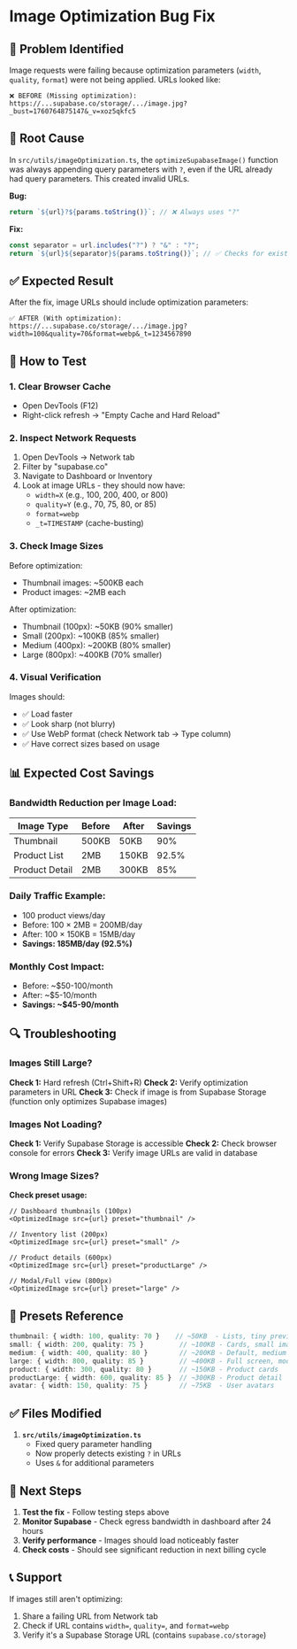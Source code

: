 # Image Optimization Bug Fix

## 🐛 Problem Identified

Image requests were failing because optimization parameters (`width`, `quality`, `format`) were not being applied. URLs looked like:

```
❌ BEFORE (Missing optimization):
https://...supabase.co/storage/.../image.jpg?_bust=1760764875147&_v=xoz5qkfc5
```

## 🔧 Root Cause

In `src/utils/imageOptimization.ts`, the `optimizeSupabaseImage()` function was always appending query parameters with `?`, even if the URL already had query parameters. This created invalid URLs.

**Bug:**
```typescript
return `${url}?${params.toString()}`; // ❌ Always uses "?"
```

**Fix:**
```typescript
const separator = url.includes("?") ? "&" : "?";
return `${url}${separator}${params.toString()}`; // ✅ Checks for existing params
```

## ✅ Expected Result

After the fix, image URLs should include optimization parameters:

```
✅ AFTER (With optimization):
https://...supabase.co/storage/.../image.jpg?width=100&quality=70&format=webp&_t=1234567890
```

## 🧪 How to Test

### 1. Clear Browser Cache
- Open DevTools (F12)
- Right-click refresh → "Empty Cache and Hard Reload"

### 2. Inspect Network Requests
1. Open DevTools → Network tab
2. Filter by "supabase.co"
3. Navigate to Dashboard or Inventory
4. Look at image URLs - they should now have:
   - `width=X` (e.g., 100, 200, 400, or 800)
   - `quality=Y` (e.g., 70, 75, 80, or 85)
   - `format=webp`
   - `_t=TIMESTAMP` (cache-busting)

### 3. Check Image Sizes

Before optimization:
- Thumbnail images: ~500KB each
- Product images: ~2MB each

After optimization:
- Thumbnail (100px): ~50KB (90% smaller)
- Small (200px): ~100KB (85% smaller)
- Medium (400px): ~200KB (80% smaller)
- Large (800px): ~400KB (70% smaller)

### 4. Visual Verification

Images should:
- ✅ Load faster
- ✅ Look sharp (not blurry)
- ✅ Use WebP format (check Network tab → Type column)
- ✅ Have correct sizes based on usage

## 📊 Expected Cost Savings

### Bandwidth Reduction per Image Load:

| Image Type | Before | After | Savings |
|-----------|--------|-------|---------|
| Thumbnail | 500KB | 50KB | 90% |
| Product List | 2MB | 150KB | 92.5% |
| Product Detail | 2MB | 300KB | 85% |

### Daily Traffic Example:
- 100 product views/day
- Before: 100 × 2MB = 200MB/day
- After: 100 × 150KB = 15MB/day
- **Savings: 185MB/day (92.5%)**

### Monthly Cost Impact:
- Before: ~$50-100/month
- After: ~$5-10/month
- **Savings: ~$45-90/month**

## 🔍 Troubleshooting

### Images Still Large?

**Check 1:** Hard refresh (Ctrl+Shift+R)
**Check 2:** Verify optimization parameters in URL
**Check 3:** Check if image is from Supabase Storage (function only optimizes Supabase images)

### Images Not Loading?

**Check 1:** Verify Supabase Storage is accessible
**Check 2:** Check browser console for errors
**Check 3:** Verify image URLs are valid in database

### Wrong Image Sizes?

**Check preset usage:**
```tsx
// Dashboard thumbnails (100px)
<OptimizedImage src={url} preset="thumbnail" />

// Inventory list (200px)
<OptimizedImage src={url} preset="small" />

// Product details (600px)
<OptimizedImage src={url} preset="productLarge" />

// Modal/Full view (800px)
<OptimizedImage src={url} preset="large" />
```

## 📝 Presets Reference

```typescript
thumbnail: { width: 100, quality: 70 }    // ~50KB  - Lists, tiny previews
small: { width: 200, quality: 75 }         // ~100KB - Cards, small images
medium: { width: 400, quality: 80 }        // ~200KB - Default, medium displays
large: { width: 800, quality: 85 }         // ~400KB - Full screen, modals
product: { width: 300, quality: 80 }       // ~150KB - Product cards
productLarge: { width: 600, quality: 85 }  // ~300KB - Product detail
avatar: { width: 150, quality: 75 }        // ~75KB  - User avatars
```

## ✅ Files Modified

1. **`src/utils/imageOptimization.ts`**
   - Fixed query parameter handling
   - Now properly detects existing `?` in URLs
   - Uses `&` for additional parameters

## 🚀 Next Steps

1. **Test the fix** - Follow testing steps above
2. **Monitor Supabase** - Check egress bandwidth in dashboard after 24 hours
3. **Verify performance** - Images should load noticeably faster
4. **Check costs** - Should see significant reduction in next billing cycle

## 📞 Support

If images still aren't optimizing:
1. Share a failing URL from Network tab
2. Check if URL contains `width=`, `quality=`, and `format=webp`
3. Verify it's a Supabase Storage URL (contains `supabase.co/storage`)
